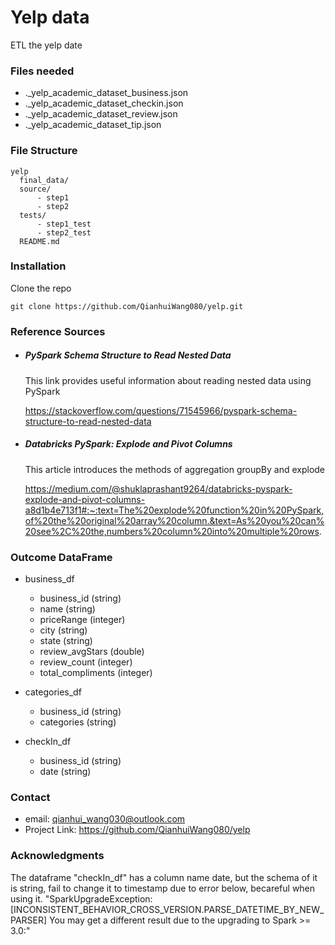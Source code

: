 # Yelp data
ETL the yelp date
### Files needed
  - ._yelp_academic_dataset_business.json
  - ._yelp_academic_dataset_checkin.json
  - ._yelp_academic_dataset_review.json
  - ._yelp_academic_dataset_tip.json


### File Structure
```
yelp
  final_data/
  source/
      - step1
      - step2
  tests/
      - step1_test
      - step2_test
  README.md
```

### Installation
Clone the repo
```
git clone https://github.com/QianhuiWang080/yelp.git
```

### Reference Sources
  - ##### PySpark Schema Structure to Read Nested Data
    This link provides useful information about reading nested data using PySpark
    
    https://stackoverflow.com/questions/71545966/pyspark-schema-structure-to-read-nested-data
    
  - ##### Databricks PySpark: Explode and Pivot Columns
    This article introduces the methods of aggregation groupBy and explode

    https://medium.com/@shuklaprashant9264/databricks-pyspark-explode-and-pivot-columns-a8d1b4e713f1#:~:text=The%20explode%20function%20in%20PySpark,of%20the%20original%20array%20column.&text=As%20you%20can%20see%2C%20the,numbers%20column%20into%20multiple%20rows.

### Outcome DataFrame
  - business_df
    - business_id (string)
    - name (string)
    - priceRange (integer)
    - city (string)
    - state (string)
    - review_avgStars  (double)
    - review_count (integer)
    - total_compliments (integer)

  - categories_df
    - business_id (string)
    - categories (string)

  - checkIn_df
    - business_id (string)
    - date (string)
### Contact
- email: qianhui_wang030@outlook.com
- Project Link: https://github.com/QianhuiWang080/yelp

### Acknowledgments
The dataframe "checkIn_df" has a column name date, but the schema of it is string, fail to change it to timestamp due to error below, becareful when using it.
"SparkUpgradeException: [INCONSISTENT_BEHAVIOR_CROSS_VERSION.PARSE_DATETIME_BY_NEW_PARSER] You may get a different result due to the upgrading to Spark >= 3.0:"


  